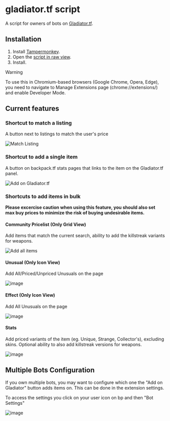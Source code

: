 
# gladiator.tf script

A script for owners of bots on [Gladiator.tf](https://gladiator.tf).

## Installation

1. Install [Tampermonkey](https://www.tampermonkey.net/).
2. Open the [script in raw view](https://github.com/mninc/gladiator.tf-bot-owner-script/raw/master/gladiator.user.js).
3. Install.

> [!WARNING] 
> To use this in Chromium-based browsers (Google Chrome, Opera, Edge), you need to navigate to Manage Extensions page (chrome://extensions/) and enable Developer Mode.

## Current features

### Shortcut to match a listing
A button next to listings to match the user's price 

![Match Listing](https://github.com/user-attachments/assets/58683104-e597-4cf2-b5c6-d33943e1a8af)

### Shortcut to add a single item
A button on backpack.tf stats pages that links to the item on the Gladiator.tf panel.

![Add on Gladiator.tf](https://github.com/user-attachments/assets/c0fad87b-fa01-49c5-a8b8-fa437f8be523)

### Shortcuts to add items in bulk
**Please excercise caution when using this feature, you should also set max buy prices to minimize the risk of buying undesirable items.**

#### Community Pricelist (Only Grid View)
Add items that match the current search, ability to add the killstreak variants for weapons.

![Add all items](https://github.com/user-attachments/assets/0368fb04-69e5-49ac-93a1-f8447ba07c2a)

#### Unusual (Only Icon View)
Add All/Priced/Unpriced Unusuals on the page

![image](https://user-images.githubusercontent.com/18314046/160996511-3d0b7afd-6c68-4fb8-a394-48cc163b1fb9.png)
#### Effect (Only Icon View)
Add All Unusuals on the page

![image](https://user-images.githubusercontent.com/18314046/160996804-bc2019af-cdca-41c2-8cdf-52847ed05a83.png)
#### Stats
Add priced variants of the item (eg. Unique, Strange, Collector's), excluding skins.
Optional ability to also add killstreak versions for weapons.

![image](https://user-images.githubusercontent.com/18314046/160997134-22d0caf4-080e-4626-a01e-a74a24528c61.png)


## Multiple Bots Configuration
If you own multiple bots, you may want to configure which one the "Add on Gladiator" button adds items on.
This can be done in the extension settings.

To access the settings you click on your user icon on bp and then "Bot Settings"

![image](https://user-images.githubusercontent.com/18314046/157110039-0b89b1c7-c8a1-4809-a066-d10179b054a6.png)

